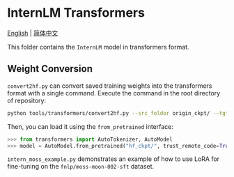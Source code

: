 # InternLM Transformers

[English](./README.md) |
[简体中文](./README-zh-Hans.md) 

This folder contains the `InternLM` model in transformers format.

## Weight Conversion

`convert2hf.py` can convert saved training weights into the transformers format with a single command. Execute the command in the root directory of repository:

```bash
python tools/transformers/convert2hf.py --src_folder origin_ckpt/ --tgt_folder hf_ckpt/ --tokenizer ./tools/V7_sft.model
```

Then, you can load it using the `from_pretrained` interface:

```python
>>> from transformers import AutoTokenizer, AutoModel
>>> model = AutoModel.from_pretrained("hf_ckpt/", trust_remote_code=True).cuda()
```

`intern_moss_example.py` demonstrates an example of how to use LoRA for fine-tuning on the `fnlp/moss-moon-002-sft` dataset.
